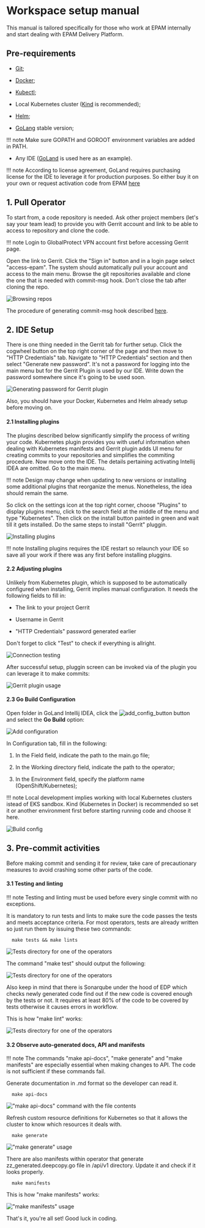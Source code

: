 # Workspace setup manual

This manual is tailored specifically for those who work at EPAM internally and start dealing with EPAM Delivery Platform.

## Pre-requirements

* [Git](https://github.com/git-guides/install-git);
    
* [Docker](https://docs.docker.com/engine/install/);

* [Kubectl](https://kubernetes.io/docs/setup/);

* Local Kubernetes cluster ([Kind](https://kind.sigs.k8s.io/) is recommended);

* [Helm](https://helm.sh/docs/intro/install/);

* [GoLang](https://go.dev/dl/) stable version;

!!! note
    Make sure GOPATH and GOROOT environment variables are added in PATH.

* Any IDE ([GoLand](https://www.jetbrains.com/go/) is used here as an example).

!!! note
    According to license agreement, GoLand requires purchasing license for the IDE to leverage it for production purposes. So either buy it on your own or request activation code from EPAM [here](https://kb.epam.com/display/EPMSAM/Go+Developer)


## 1. Pull Operator

To start from, a code repository is needed. Ask other project members (let's say your team lead) to provide you with Gerrit account and link to be able to access to repository and clone the code.

!!! note
    Login to GlobalProtect VPN account first before accessing Gerrit page.

Open the link to Gerrit. Click the "Sign in" button and in a login page select "access-epam". The system should automatically pull your account and access to the main menu. Browse the git repositories available and clone the one that is needed with commit-msg hook. Don't close the tab after cloning the repo.

![Browsing repos](../assets/developer-guide/cloning_repo.png "Browsing repos")

The procedure of generating commit-msg hook described [here](https://kb.epam.com/display/public/EPMDEDP/Gerrit+Setup+for+Developer).


## 2. IDE Setup

There is one thing needed in the Gerrit tab for further setup. Click the cogwheel button on the top right corner of the page and then move to "HTTP Credentials" tab. Navigate to "HTTP Credentials" section and then select "Generate new password". It's not a password for logging into the main menu but for the Gerrit Plugin is used by our IDE. Write down the password somewhere since it's going to be used soon.

![Generating password for Gerrit plugin](../assets/developer-guide/https_credentials_for_gerrit_plugin.png "Generating password for Gerrit plugin")

Also, you should have your Docker, Kubernetes and Helm already setup before moving on.

#### 2.1 Installing plugins

The plugins described below significantly simplify the process of writing your code.
Kubernetes plugin provides you with useful information when dealing with Kubernetes manifests and Gerrit plugin adds UI menu for creating commits to your repositories and simplifies the commiting procedure.
Now move onto the IDE. The details pertaining activating Intellij IDEA are omitted. Go to the main menu.

!!! note
    Design may change when updating to new versions or installing some additional plugins that reorganize the menus. Nonetheless, the idea should remain the same.

So click on the settings icon at the top right corner, choose "Plugins" to display plugins menu, click to the search field at the middle of the menu and type "Kubernetes". Then click on the install button painted in green and wait till it gets installed. Do the same steps to install "Gerrit" pluggin.

![Installing plugins](../assets/developer-guide/plugin_installation.png "Installing plugins")

!!! note
    Installing plugins requires the IDE restart so relaunch your IDE so save all your work if there was any first before installing pluggins.

#### 2.2 Adjusting plugins

Unlikely from Kubernetes plugin, which is supposed to be automatically configured when installing, Gerrit implies manual configuration. It needs the following fields to fill in:

* The link to your project Gerrit 

* Username in Gerrit

* "HTTP Credentials" password generated earlier

Don't forget to click "Test" to check if everything is allright.

![Connection testing](../assets/developer-guide/gerrit_plugin_test_connection.png "Connection testing")

After successful setup, pluggin screen can be invoked via  of the plugin you can leverage it to make commits:

![Gerrit plugin usage](../assets/developer-guide/gerrit_plugin_usage.png "Gerrit plugin usage")

#### 2.3 Go Build Configuration

Open folder in GoLand Intellij IDEA, click the ![add_config_button](../assets/developer-guide/add_config_button.png "add_config_button") button and select the **Go Build** option:

![Add configuration](../assets/developer-guide/add_configuration.png "Add configuration")

In Configuration tab, fill in the following:

  1. In the Field field, indicate the path to the main.go file;

  2. In the Working directory field, indicate the path to the operator;

  3. In the Environment field, specify the platform name (OpenShift/Kubernetes);

!!! note
    Local development implies working with local Kubernetes clusters istead of EKS sandbox. Kind (Kubernetes in Docker) is recommended so set it or another environment first before starting running code and choose it here.

![Build config](../assets/developer-guide/build_config.png "Build config") 

## 3. Pre-commit activities

Before making commit and sending it for review, take care of precautionary measures to avoid crashing some other parts of the code.

#### 3.1 Testing and linting

!!! note
    Testing and linting must be used before every single commit with no exceptions.

It is mandatory to run tests and lints to make sure the code passes the tests and meets acceptance criteria. For most operators, tests are already written so just run them by issuing these two commands:

      make tests && make lints

![Tests directory for one of the operators](../assets/developer-guide/run_tests.png "Tests directory for one of the operators")

The command "make test" should output the following:

![Tests directory for one of the operators](../assets/developer-guide/make_test.png "make test command")

Also keep in mind that there is Sonarqube under the hood of EDP which checks newly generated code find out if the new code is covered enough by the tests or not. It requires at least 80% of the code to be covered by tests otherwise it causes errors in workflow.

This is how "make lint" works:

![Tests directory for one of the operators](../assets/developer-guide/make_lint.png "make lint command")

#### 3.2 Observe auto-generated docs, API and manifests

!!! note
    The commands "make api-docs", "make generate" and "make manifests" are especially essential when making changes to API. The code is not sufficient if these commands fail.

Generate documentation in .md format so the developer can read it.

      make api-docs

!["make api-docs" command with the file contents](../assets/developer-guide/api-docs.png "make api-docs command with the file contents")

Refresh custom resource definitions for Kubernetes so that it allows the cluster to know which resources it deals with.

      make generate

!["make generate" usage](../assets/developer-guide/make_generate.png "make generate usage")

There are also manifests within operator that generate zz_generated.deepcopy.go file in /api/v1 directory. Update it and check if it looks properly. 

      make manifests

This is how "make manifests" works:

!["make manifests" usage](../assets/developer-guide/make_manifests.png "make manifests usage")

That's it, you're all set! Good luck in coding.
